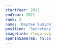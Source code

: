 ```yaml
---
startYear: 2013
endYear: 2021
rank: 3
name: 'Kaytee Sumida'
position: 'Secretary'
imageLink: /logo.svg
openInSameTab: false
---
```

